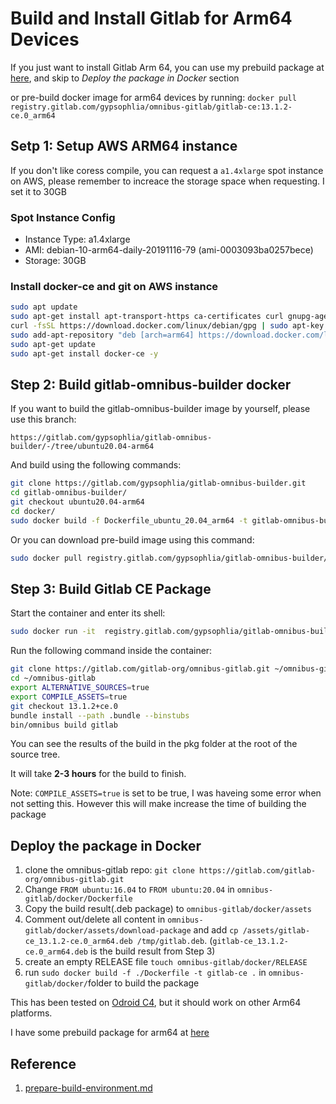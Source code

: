 # Build and Install Gitlab for Arm64 Devices

If you just want to install Gitlab Arm 64, you can use my prebuild package at [here](https://gitlab.com/gypsophlia/gitlab-build-arm64/-/tree/master/release), and skip to *Deploy the package in Docker* section

or pre-build docker image for arm64 devices by running: `docker pull registry.gitlab.com/gypsophlia/omnibus-gitlab/gitlab-ce:13.1.2-ce.0_arm64`

## Setp 1: Setup AWS ARM64 instance
If you don't like coress compile, you can request a `a1.4xlarge`
 spot instance on AWS, please remember to increace the storage space when requesting. I set it to 30GB

### Spot Instance Config
* Instance Type: a1.4xlarge
* AMI: debian-10-arm64-daily-20191116-79 (ami-0003093ba0257bece)
* Storage: 30GB

### Install docker-ce and git on AWS instance
```bash
sudo apt update
sudo apt-get install apt-transport-https ca-certificates curl gnupg-agent software-properties-common git -y
curl -fsSL https://download.docker.com/linux/debian/gpg | sudo apt-key add -
sudo add-apt-repository "deb [arch=arm64] https://download.docker.com/linux/debian $(lsb_release -cs) stable"
sudo apt-get update
sudo apt-get install docker-ce -y
```

## Step 2: Build gitlab-omnibus-builder docker

If you want to build the gitlab-omnibus-builder image by yourself, please use this branch: 

`https://gitlab.com/gypsophlia/gitlab-omnibus-builder/-/tree/ubuntu20.04-arm64`

And build using the following commands:

```bash
git clone https://gitlab.com/gypsophlia/gitlab-omnibus-builder.git
cd gitlab-omnibus-builder/
git checkout ubuntu20.04-arm64
cd docker/
sudo docker build -f Dockerfile_ubuntu_20.04_arm64 -t gitlab-omnibus-builder/ubuntu20.04-arm64 .
```

Or you can download pre-build image using this command: 

```bash
sudo docker pull registry.gitlab.com/gypsophlia/gitlab-omnibus-builder/ubuntu20.04-arm64
```

## Step 3: Build Gitlab CE Package

Start the container and enter its shell:

```bash
sudo docker run -it  registry.gitlab.com/gypsophlia/gitlab-omnibus-builder/ubuntu20.04-arm64 bash
```

Run the following command inside the container:

```bash
git clone https://gitlab.com/gitlab-org/omnibus-gitlab.git ~/omnibus-gitlab
cd ~/omnibus-gitlab
export ALTERNATIVE_SOURCES=true
export COMPILE_ASSETS=true
git checkout 13.1.2+ce.0
bundle install --path .bundle --binstubs
bin/omnibus build gitlab
```

You can see the results of the build in the pkg folder at the root of the
source tree.

It will take **2-3 hours** for the build to finish. 

Note: `COMPILE_ASSETS=true` is set to be true, I was haveing some error when not setting this. However this will make increase the time of building the package

## Deploy the package in Docker
1. clone the omnibus-gitlab repo: `git clone https://gitlab.com/gitlab-org/omnibus-gitlab.git` 
2. Change `FROM ubuntu:16.04` to `FROM ubuntu:20.04` in `omnibus-gitlab/docker/Dockerfile`
3. Copy the build result(.deb package) to `omnibus-gitlab/docker/assets`
4. Comment out/delete all content in `omnibus-gitlab/docker/assets/download-package` and add `cp /assets/gitlab-ce_13.1.2-ce.0_arm64.deb /tmp/gitlab.deb`. (`gitlab-ce_13.1.2-ce.0_arm64.deb` is the build result from Step 3)
5. create an empty RELEASE file `touch omnibus-gitlab/docker/RELEASE`
6. run `sudo docker build -f ./Dockerfile -t gitlab-ce .` in `omnibus-gitlab/docker/`folder to build the package

This has been tested on [Odroid C4](https://www.hardkernel.com/shop/odroid-c4/), but it should work on other Arm64 platforms. 

I have some prebuild package for arm64 at [here](https://gitlab.com/gypsophlia/gitlab-build-arm64/-/tree/master/release) 

## Reference
1. [prepare-build-environment.md](https://gitlab.com/gitlab-org/omnibus-gitlab/-/blob/13.1.2+ce.0/doc/build/prepare-build-environment.md)